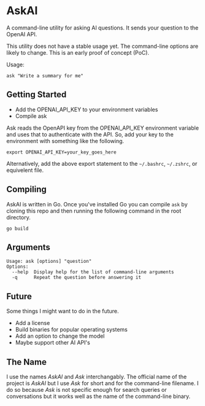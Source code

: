 # AskAI

A command-line utility for asking AI questions.  It sends your question to the OpenAI API.

This utility does not have a stable usage yet. The command-line options are likely to change. This is an early proof of concept (PoC).

Usage:
```
ask "Write a summary for me"
```


## Getting Started

- Add the OPENAI_API_KEY to your environment variables
- Compile ask

Ask reads the OpenAPI key from the OPENAI_API_KEY environment variable and uses that to authenticate with the API. So, add your key to the environment with something like the following.

```
export OPENAI_API_KEY=your_key_goes_here
```

Alternatively, add the above export statement to the `~/.bashrc`, `~/.zshrc`, or equivelent file.


## Compiling

AskAI is written in Go. Once you've installed Go you can compile `ask` by cloning this repo and then running the following command in the root directory.

```
go build
```


## Arguments

```
Usage: ask [options] "question"
Options:
  --help  Display help for the list of command-line arguments
  -q      Repeat the question before answering it
```


## Future

Some things I might want to do in the future.

- Add a license
- Build binaries for popular operating systems
- Add an option to change the model
- Maybe support other AI API's


## The Name

I use the names _AskAI_ and _Ask_ interchangably. The official name of the project is _AskAI_ but I use _Ask_ for short and for the command-line filename. I do so because _Ask_ is not specific enough for search queries or conversations but it works well as the name of the command-line binary.
